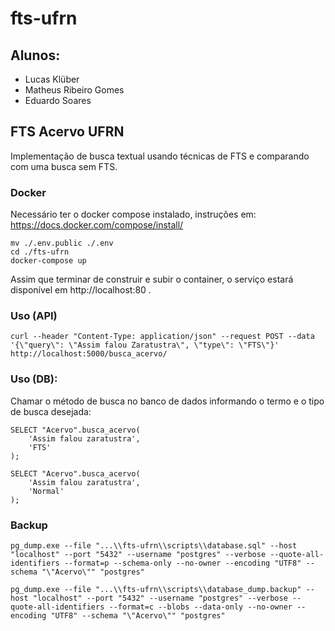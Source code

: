 # fts-ufrn

## Alunos: 
* Lucas Klüber
* Matheus Ribeiro Gomes
* Eduardo Soares

## FTS Acervo UFRN

Implementação de busca textual usando técnicas de FTS e comparando com uma busca sem FTS.

### Docker

Necessário ter o docker compose instalado, instruções em: https://docs.docker.com/compose/install/

	mv ./.env.public ./.env
	cd ./fts-ufrn
	docker-compose up

Assim que terminar de construir e subir o container, o serviço estará disponível em http://localhost:80 .

### Uso (API)

    curl --header "Content-Type: application/json" --request POST --data '{\"query\": \"Assim falou Zaratustra\", \"type\": \"FTS\"}' http://localhost:5000/busca_acervo/

### Uso (DB):

Chamar o método de busca no banco de dados informando o termo e o tipo de busca desejada:

	SELECT "Acervo".busca_acervo(
		'Assim falou zaratustra', 
		'FTS'
	);

	SELECT "Acervo".busca_acervo(
		'Assim falou zaratustra', 
		'Normal'
	);


### Backup
	
	pg_dump.exe --file "...\\fts-ufrn\\scripts\\database.sql" --host "localhost" --port "5432" --username "postgres" --verbose --quote-all-identifiers --format=p --schema-only --no-owner --encoding "UTF8" --schema "\"Acervo\"" "postgres"
	
	pg_dump.exe --file "...\\fts-ufrn\\scripts\\database_dump.backup" --host "localhost" --port "5432" --username "postgres" --verbose --quote-all-identifiers --format=c --blobs --data-only --no-owner --encoding "UTF8" --schema "\"Acervo\"" "postgres"
